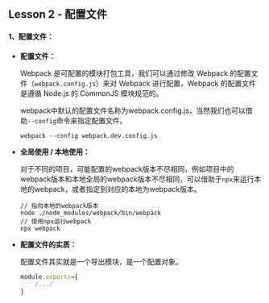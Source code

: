 ## Lesson 2 - 配置文件

#### 1、配置文件：

- **配置文件：**

  Webpack 是可配置的模块打包工具，我们可以通过修改 Webpack 的配置文件（`webpack.config.js`）来对 Webpack 进行配置，Webpack 的配置文件是遵循 Node.js 的 CommonJS 模块规范的。

  webpack中默认的配置文件名称为webpack.config.js，当然我们也可以借助`--config`命令来指定配置文件。

  ```shell
  webpack --config webpack.dev.config.js
  ```

- **全局使用 / 本地使用：**

  对于不同的项目，可能配置的webpack版本不尽相同，例如项目中的webpack版本和本地全局的webpack版本不尽相同，可以借助于`npx`来运行本地的webpack，或者指定到对应的本地为webpack版本。

  ```shell
  // 指向本地的webpack版本
  node ./node_modules/webpack/bin/webpack 
  // 使用npx运行webpack
  npx webpack
  ```

- **配置文件的实质：**

  配置文件其实就是一个导出模块，是一个配置对象。

  ```javascript
  module.exports={
      /.../
  }
  ```

  
